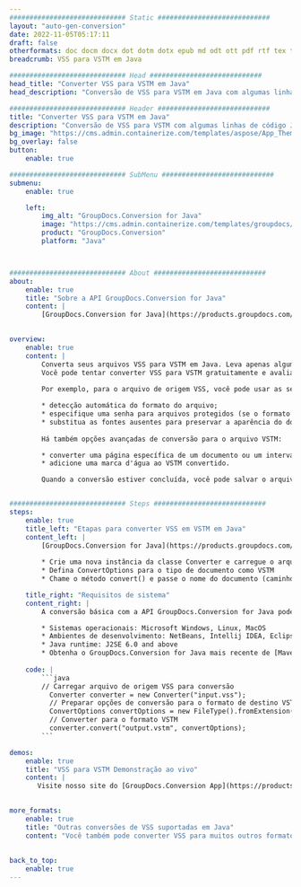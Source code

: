 ```yaml
---
############################# Static ############################
layout: "auto-gen-conversion"
date: 2022-11-05T05:17:11
draft: false
otherformats: doc docm docx dot dotm dotx epub md odt ott pdf rtf tex txt vdx vsdm vsdx vssm vssx vstm vstx vsx vtx xps
breadcrumb: VSS para VSTM em Java

############################# Head ############################
head_title: "Converter VSS para VSTM em Java"
head_description: "Conversão de VSS para VSTM em Java com algumas linhas de código. Converta mais de 160 formatos de arquivo usando a API de conversão de documentos do GroupDocs para Java"

############################# Header ############################
title: "Converter VSS para VSTM em Java"
description: "Conversão de VSS para VSTM com algumas linhas de código Java"
bg_image: "https://cms.admin.containerize.com/templates/aspose/App_Themes/V3/images/bg/header1.png"
bg_overlay: false
button:
    enable: true

############################# SubMenu ############################
submenu:
    enable: true

    left:
        img_alt: "GroupDocs.Conversion for Java"
        image: "https://cms.admin.containerize.com/templates/groupdocs/images/product-logos/90x90-noborder/groupdocs-conversion-java.png"
        product: "GroupDocs.Conversion"
        platform: "Java"



############################# About ############################
about:
    enable: true
    title: "Sobre a API GroupDocs.Conversion for Java"
    content: |
        [GroupDocs.Conversion for Java](https://products.groupdocs.com/conversion/java/) é uma API avançada de conversão de formato de arquivo para conversão entre formatos populares de imagem e documento, como Microsoft Office, OpenDocument, PDF, HTML, e-mail, CAD. e muito mais com apenas algumas linhas de código. A API nativa detecta automaticamente os formatos dos documentos originais e oferece muitas opções para personalizar os documentos convertidos. Juntamente com a função de extrair informações de um documento, ele também suporta o armazenamento em cache dos resultados da conversão para o disco local por padrão. No entanto, qualquer tipo de armazenamento em cache pode ser suportado pela implementação das interfaces apropriadas - Amazon S3, Dropbox, Google Drive, Windows Azure, Reddis ou quaisquer outras.
    

overview:
    enable: true
    content: |
        Converta seus arquivos VSS para VSTM em Java. Leva apenas algumas linhas de código Java em qualquer plataforma de sua escolha, como Windows, Linux, macOS.
        Você pode tentar converter VSS para VSTM gratuitamente e avaliar a qualidade dos resultados da conversão. Junto com scripts de conversão de arquivo simples, você pode tentar opções mais sofisticadas para carregar o arquivo de origem VSS e armazenar a saída VSTM. 
        
        Por exemplo, para o arquivo de origem VSS, você pode usar as seguintes opções de carregamento:

        * detecção automática do formato do arquivo;
        * especifique uma senha para arquivos protegidos (se o formato de arquivo for compatível);
        * substitua as fontes ausentes para preservar a aparência do documento.
        
        Há também opções avançadas de conversão para o arquivo VSTM:

        * converter uma página específica de um documento ou um intervalo de páginas;
        * adicione uma marca d'água ao VSTM convertido.

        Quando a conversão estiver concluída, você pode salvar o arquivo VSTM no caminho do arquivo local ou em qualquer armazenamento de terceiros, como FTP, Amazon S3, Google Drive, Dropbox etc. Observe - para converter VSS para VSTM, você não precisa instalar nenhum software adicional, como MS Office, Open Office, Adobe Acrobat Reader etc.


############################# Steps ############################
steps:
    enable: true
    title_left: "Etapas para converter VSS em VSTM em Java"
    content_left: |
        [GroupDocs.Conversion for Java](https://products.groupdocs.com/conversion/java/) permite que os desenvolvedores convertam facilmente o arquivo VSS para VSTM com algumas linhas de código.
        
        * Crie uma nova instância da classe Converter e carregue o arquivo VSS com o caminho completo
        * Defina ConvertOptions para o tipo de documento como VSTM
        * Chame o método convert() e passe o nome do documento (caminho completo) e formato (VSTM) como parâmetro

    title_right: "Requisitos de sistema"
    content_right: |
        A conversão básica com a API GroupDocs.Conversion for Java pode ser feita com apenas algumas linhas de código. Nossas APIs são suportadas em todas as principais plataformas e sistemas operacionais. Antes de executar o código abaixo, certifique-se de ter os seguintes pré-requisitos instalados em seu sistema.

        * Sistemas operacionais: Microsoft Windows, Linux, MacOS
        * Ambientes de desenvolvimento: NetBeans, Intellij IDEA, Eclipse, etc.
        * Java runtime: J2SE 6.0 and above
        * Obtenha o GroupDocs.Conversion for Java mais recente de [Maven](https://repository.groupdocs.com/webapp/#/artifacts/browse/tree/General/repo/com/groupdocs/groupdocs-conversion)
         
    code: |
        ```java    
        // Carregar arquivo de origem VSS para conversão
          Converter converter = new Converter("input.vss");
          // Preparar opções de conversão para o formato de destino VSTM
          ConvertOptions convertOptions = new FileType().fromExtension("vstm").getConvertOptions();
          // Converter para o formato VSTM
          converter.convert("output.vstm", convertOptions);
        ```

demos:
    enable: true
    title: "VSS para VSTM Demonstração ao vivo"
    content: |
       Visite nosso site do [GroupDocs.Conversion App](https://products.groupdocs.app/conversion/family) e experimente a conversão de VSS para VSTM agora. A demonstração gratuita tem os seguintes benefícios
          

more_formats:
    enable: true
    title: "Outras conversões de VSS suportadas em Java"
    content: "Você também pode converter VSS para muitos outros formatos de arquivo. Por favor, veja a lista abaixo."
       
       
back_to_top:
    enable: true
---
```

